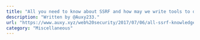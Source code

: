 ```yaml
---
title: "All you need to know about SSRF and how may we write tools to do auto-detect"
description: "Written by @Auxy233."
url: "https://www.auxy.xyz/web%20security/2017/07/06/all-ssrf-knowledge.html"
category: "Miscellaneous"
---
```

